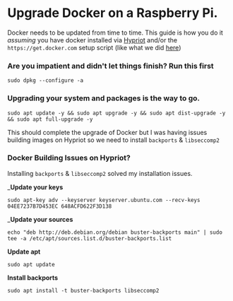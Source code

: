 # Upgrade Docker on a Raspberry Pi.
Docker needs to be updated from time to time. This guide is how you do it *assuming* you have docker installed via [Hypriot](https://blog.hypriot.com/) and/or the `https://get.docker.com` setup script (like what we did [here](https://www.piawesome.com/how-tos/Docker%20%26%20Docker%20Compose%20on%20Raspberry%20Pi))


### Are you impatient and didn't let things finish? Run this first
```
sudo dpkg --configure -a
```

### Upgrading your system and packages is the way to go.
```
sudo apt update -y && sudo apt upgrade -y && sudo apt dist-upgrade -y && sudo apt full-upgrade -y
```
This should complete the upgrade of Docker but I was having issues building images on Hypriot so we need to install `backports` & `libseccomp2`



### Docker Building Issues on Hypriot? 
Installing `backports` & `libseccomp2` solved my installation issues.

___Update your keys__
```
sudo apt-key adv --keyserver keyserver.ubuntu.com --recv-keys 04EE7237B7D453EC 648ACFD622F3D138
```

___Update your sources__
```
echo "deb http://deb.debian.org/debian buster-backports main" | sudo tee -a /etc/apt/sources.list.d/buster-backports.list
```

__Update apt__
```
sudo apt update
```

__Install backports__
```
sudo apt install -t buster-backports libseccomp2
```
